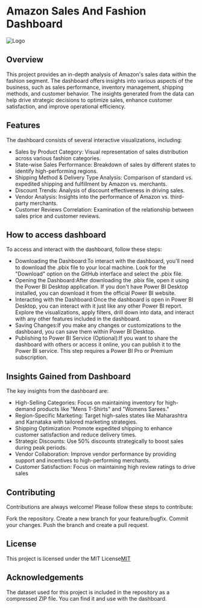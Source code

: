 
# Amazon Sales And Fashion Dashboard




![Logo](https://resize.indiatvnews.com/en/centered/newbucket/1200_675/2018/07/amazon-1200x537-1-1531806703.jpg)


## Overview
This project provides an in-depth analysis of Amazon's sales data within the fashion segment. The dashboard offers insights into various aspects of the business, such as sales performance, inventory management, shipping methods, and customer behavior. The insights generated from the data can help drive strategic decisions to optimize sales, enhance customer satisfaction, and improve operational efficiency.
## Features
The dashboard consists of several interactive visualizations, including:

* Sales by Product Category: Visual representation of sales distribution across various fashion categories.
* State-wise Sales Performance: Breakdown of sales by different states to identify high-performing regions.
* Shipping Method & Delivery Type Analysis: Comparison of standard vs. expedited shipping and fulfillment by Amazon vs. merchants.
* Discount Trends: Analysis of discount effectiveness in driving sales.
* Vendor Analysis: Insights into the performance of Amazon vs. third-party merchants.
* Customer Reviews Correlation: Examination of the relationship between sales price and customer reviews.
## How to access dashboard
To access and interact with the dashboard, follow these steps:

* Downloading the Dashboard:To interact with the dashboard, you'll need to download the .pbix file to your local machine. Look for the "Download" option on the GitHub interface and select the .pbix file.
* Opening the Dashboard:After downloading the .pbix file, open it using the Power BI Desktop application. If you don't have Power BI Desktop installed, you can download it from the official Power BI website.
* Interacting with the Dashboard:Once the dashboard is open in Power BI Desktop, you can interact with it just like any other Power BI report. Explore the visualizations, apply filters, drill down into data, and interact with any other features included in the dashboard.
* Saving Changes:If you make any changes or customizations to the dashboard, you can save them within Power BI Desktop.
* Publishing to Power BI Service (Optional):If you want to share the dashboard with others or access it online, you can publish it to the Power BI service. This step requires a Power BI Pro or Premium subscription.

## Insights Gained from Dashboard
The key insights from the dashboard are:

* High-Selling Categories: Focus on maintaining inventory for high-demand products like "Mens T-Shirts" and "Womens Sarees."
* Region-Specific Marketing: Target high-sales states like Maharashtra and Karnataka with tailored marketing strategies.
* Shipping Optimization: Promote expedited shipping to enhance customer satisfaction and reduce delivery times.
* Strategic Discounts: Use 50% discounts strategically to boost sales during peak periods.
* Vendor Collaboration: Improve vendor performance by providing support and incentives to high-performing merchants.
* Customer Satisfaction: Focus on maintaining high review ratings to drive sales
## Contributing

Contributions are always welcome!
Please follow these steps to contribute:

Fork the repository.
Create a new branch for your feature/bugfix.
Commit your changes.
Push the branch and create a pull request.




## License

This project is licensed under the MIT License[MIT](https://choosealicense.com/licenses/mit/)


## Acknowledgements

 The dataset used for this project is included in the repository as a compressed ZIP file. You can find it and use with the dashboard.
